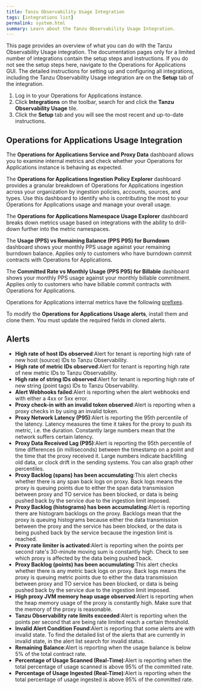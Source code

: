 ```yaml
---
title: Tanzu Observability Usage Integration
tags: [integrations list]
permalink: system.html
summary: Learn about the Tanzu Observability Usage Integration.
---
```


This page provides an overview of what you can do with the Tanzu Observability Usage integration. The documentation pages only for a limited number of integrations contain the setup steps and instructions. If you do not see the setup steps here, navigate to the Operations for Applications GUI. The detailed instructions for setting up and configuring all integrations, including the Tanzu Observability Usage integration are on the **Setup** tab of the integration.

1. Log in to your Operations for Applications instance. 
2. Click **Integrations** on the toolbar, search for and click the **Tanzu Observability Usage** tile. 
3. Click the **Setup** tab and you will see the most recent and up-to-date instructions.

## Operations for Applications Usage Integration

The **Operations for Applications Service and Proxy Data** dashboard allows you to examine internal metrics and check whether your Operations for Applications instance is behaving as expected.

The **Operations for Applications Ingestion Policy Explorer** dashboard provides a granular breakdown of Operations for Applications ingestion across your organization by ingestion policies, accounts, sources, and types.
Use this dashboard to identify who is contributing the most to your Operations for Applications usage and manage your overall usage.

The **Operations for Applications Namespace Usage Explorer** dashboard breaks down metrics usage based on integrations with the ability to drill-down further into the metric namespaces.

The **Usage (PPS) vs Remaining Balance (PPS P95) for Burndown** dashboard shows your monthly PPS usage against your remaining burndown balance. Applies only to customers who have burndown commit contracts with Operations for Applications.

The **Committed Rate vs Monthly Usage (PPS P95) for Billable** dashboard shows your monthly PPS usage against your monthly billable commitment. Applies only to customers who have billable commit contracts with Operations for Applications.

Operations for Applications internal metrics have the following [prefixes](https://docs.wavefront.com/wavefront-internal-metrics.html#internal-metrics-overview).

To modify the **Operations for Applications Usage alerts**, install them and clone them. You must update the required fields in cloned alerts.




<h2>Alerts</h2>  <ul><li markdown="span"><b>High rate of host IDs observed</b>:Alert for tenant is reporting high rate of new host (source) IDs to Tanzu Observability.</li><li markdown="span"><b>High rate of metric IDs observed</b>:Alert for tenant is reporting high rate of new metric IDs to Tanzu Observability.</li><li markdown="span"><b>High rate of string IDs observed</b>:Alert for tenant is reporting high rate of new string (point tags) IDs to Tanzu Observability.</li><li markdown="span"><b>Alert Webhooks failed</b>:Alert is reporting when the alert webhooks end with either a 4xx or 5xx error.</li><li markdown="span"><b>Proxy check-in with an invalid token observed</b>:Alert is reporting when a proxy checks in by using an invalid token.</li><li markdown="span"><b>Proxy Network Latency (P95)</b>:Alert is reporting the 95th percentile of the latency. Latency measures the time it takes for the proxy to push its metric, i.e. the duration. Constantly large numbers mean that the network suffers certain latency.</li><li markdown="span"><b>Proxy Data Received Lag (P95)</b>:Alert is reporting the 95th percentile of time differences (in milliseconds) between the timestamp on a point and the time that the proxy received it. Large numbers indicate backfilling old data, or clock drift in the sending systems. You can also graph other percentiles.</li><li markdown="span"><b>Proxy Backlog (spans) has been accumulating</b>:This alert checks whether there is any span back logs on proxy. Back logs means the proxy is queuing points due to either the span data transmission between proxy and TO service has been blocked, or data is being pushed back by the service due to the ingestion limit imposed.</li><li markdown="span"><b>Proxy Backlog (histograms) has been accumulating</b>:Alert is reporting there are histogram backlogs on the proxy. Backlogs mean that the proxy is queuing histograms because either the data transmission between the proxy and the service has been blocked, or the data is being pushed back by the service because the ingestion limit is reached.</li><li markdown="span"><b>Proxy rate limiter is activated</b>:Alert is reporting when the points per second rate's 30-minute moving sum is constantly high. Check to see which proxy is affected by the data being pushed back.</li><li markdown="span"><b>Proxy Backlog (points) has been accumulating</b>:This alert checks whether there is any metric back logs on proxy. Back logs means the proxy is queuing metric points due to either the data transmission between proxy and TO service has been blocked, or data is being pushed back by the service due to the ingestion limit imposed.</li><li markdown="span"><b>High proxy JVM memory heap usage observed</b>:Alert is reporting when the heap memory usage of the proxy is constantly high. Make sure that the memory of the proxy is reasonable.</li><li markdown="span"><b>Tanzu Observability rate limits exceeded</b>:Alert is reporting when the points per second that are being rate limited reach a certain threshold.</li><li markdown="span"><b>Invalid Alert Condition Found</b>:Alert is reporting that some alerts are with invalid state. To find the detailed list of the alerts that are currently in invalid state, in the alert list search for invalid status.</li><li markdown="span"><b>Remaining Balance</b>:Alert is reporting when the usage balance is below 5% of the total contract rate.</li><li markdown="span"><b>Percentage of Usage Scanned (Real-Time)</b>:Alert is reporting when the total percentage of usage scanned is above 95% of the committed rate.</li><li markdown="span"><b>Percentage of Usage Ingested (Real-Time)</b>:Alert is reporting when the total percentage of usage ingested is above 95% of the committed rate.</li></ul>